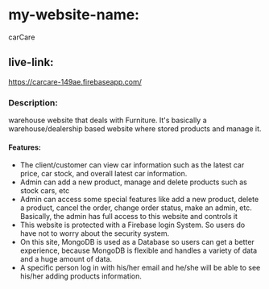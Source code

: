# my-website-name: 
carCare
## live-link:
https://carcare-149ae.firebaseapp.com/
### Description:
warehouse website that deals with Furniture. It's basically a warehouse/dealership based website where stored products and manage it.
#### Features:
* The client/customer can view car information such as the latest car price, car stock, and overall latest car information.
* Admin can add a new product, manage and delete products such as stock cars, etc
* Admin can access some special features like add a new product, delete a product, cancel the order, change order status, make an admin, etc. Basically, the admin has full access to this website and controls it
* This website is protected with a Firebase login System. So users do have not to worry about the security system.
* On this site, MongoDB is used as a Database so users can get a better experience, because MongoDB is flexible and handles a variety of data and a huge amount of data.
* A specific person log in with his/her email and he/she will be able to see his/her adding products information.
